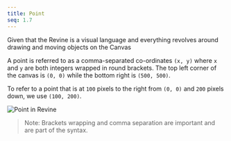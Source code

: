 ```yaml
---
title: Point
seq: 1.7
---
```


Given that the Revine is a visual language and everything revolves around drawing and moving objects on the Canvas

A point is referred to as a comma-separated co-ordinates `(x, y)` where `x` and `y` are both integers wrapped in round brackets. The top left corner of the canvas is `(0, 0)` while the bottom right is `(500, 500)`.

To refer to a point that is at `100` pixels to the right from `(0, 0)` and `200` pixels down, we use `(100, 200)`.

![Point in Revine](https://user-images.githubusercontent.com/4745789/141611138-fff0d5e8-f888-46e2-97bd-ae93c7abc418.png)

> Note: Brackets wrapping and comma separation are important and are part of the syntax.
